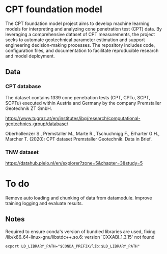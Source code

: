 # CPT foundation model

The CPT foundation model project aims to develop machine learning models for interpreting and analyzing cone penetration test (CPT) data. By leveraging a comprehensive dataset of CPT measurements, the project seeks to automate geotechnical parameter estimation and support engineering decision-making processes. The repository includes code, configuration files, and documentation to facilitate reproducible research and model deployment.

## Data

### CPT database

The dataset contains 1339 cone penetration tests (CPT, CPTu, SCPT, SCPTu) executed within Austria and Germany by the company Premstaller Geotechnik ZT GmbH.

https://www.tugraz.at/en/institutes/ibg/research/computational-geotechnics-group/database/

Oberhollenzer S., Premstaller M., Marte R., Tschuchnigg F., Erharter G.H., Marcher T. (2020): CPT dataset Premstaller Geotechnik. Data in Brief.

### TNW dataset

https://datahub.pleio.nl/en/explorer?zone=5&chapter=3&study=5

# To do

Remove auto loading and chunking of data from datamodule.
Improve training logging and evaluate results.

## Notes

Required to ensure conda's version of bundled libraries are used, fixing /lib/x86_64-linux-gnu/libstdc++.so.6: version `CXXABI_1.3.15' not found

    export LD_LIBRARY_PATH="$CONDA_PREFIX/lib:$LD_LIBRARY_PATH"